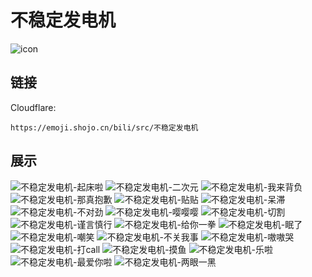 # 不稳定发电机
![icon](https://emoji.shojo.cn/bili/src/不稳定发电机/icon.png)
## 链接
Cloudflare:
```
https://emoji.shojo.cn/bili/src/不稳定发电机
```
## 展示
![不稳定发电机-起床啦](https://emoji.shojo.cn/bili/src/不稳定发电机/不稳定发电机-起床啦.png)
![不稳定发电机-二次元](https://emoji.shojo.cn/bili/src/不稳定发电机/不稳定发电机-二次元.png)
![不稳定发电机-我来背负](https://emoji.shojo.cn/bili/src/不稳定发电机/不稳定发电机-我来背负.png)
![不稳定发电机-那真抱歉](https://emoji.shojo.cn/bili/src/不稳定发电机/不稳定发电机-那真抱歉.png)
![不稳定发电机-贴贴](https://emoji.shojo.cn/bili/src/不稳定发电机/不稳定发电机-贴贴.png)
![不稳定发电机-呆滞](https://emoji.shojo.cn/bili/src/不稳定发电机/不稳定发电机-呆滞.png)
![不稳定发电机-不对劲](https://emoji.shojo.cn/bili/src/不稳定发电机/不稳定发电机-不对劲.png)
![不稳定发电机-嘤嘤嘤](https://emoji.shojo.cn/bili/src/不稳定发电机/不稳定发电机-嘤嘤嘤.png)
![不稳定发电机-切割](https://emoji.shojo.cn/bili/src/不稳定发电机/不稳定发电机-切割.png)
![不稳定发电机-谨言慎行](https://emoji.shojo.cn/bili/src/不稳定发电机/不稳定发电机-谨言慎行.png)
![不稳定发电机-给你一拳](https://emoji.shojo.cn/bili/src/不稳定发电机/不稳定发电机-给你一拳.png)
![不稳定发电机-眠了](https://emoji.shojo.cn/bili/src/不稳定发电机/不稳定发电机-眠了.png)
![不稳定发电机-嘲笑](https://emoji.shojo.cn/bili/src/不稳定发电机/不稳定发电机-嘲笑.png)
![不稳定发电机-不关我事](https://emoji.shojo.cn/bili/src/不稳定发电机/不稳定发电机-不关我事.png)
![不稳定发电机-嗷嗷哭](https://emoji.shojo.cn/bili/src/不稳定发电机/不稳定发电机-嗷嗷哭.png)
![不稳定发电机-打call](https://emoji.shojo.cn/bili/src/不稳定发电机/不稳定发电机-打call.png)
![不稳定发电机-摸鱼](https://emoji.shojo.cn/bili/src/不稳定发电机/不稳定发电机-摸鱼.png)
![不稳定发电机-乐啦](https://emoji.shojo.cn/bili/src/不稳定发电机/不稳定发电机-乐啦.png)
![不稳定发电机-最爱你啦](https://emoji.shojo.cn/bili/src/不稳定发电机/不稳定发电机-最爱你啦.png)
![不稳定发电机-两眼一黑](https://emoji.shojo.cn/bili/src/不稳定发电机/不稳定发电机-两眼一黑.png)

